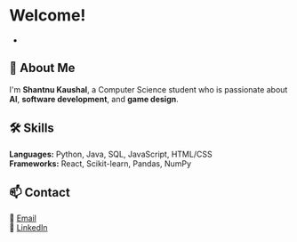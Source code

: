 # Welcome!

-

## 👋 About Me  
I'm **Shantnu Kaushal**, a Computer Science student who is passionate about **AI**, **software development**, and **game design**.

## 🛠️ Skills  
**Languages:** Python, Java, SQL, JavaScript, HTML/CSS  
**Frameworks:** React, Scikit-learn, Pandas, NumPy

## 📫 Contact  
📧 [Email](shntnkaushal@gmail.com)  
🔗 [LinkedIn](https://linkedin.com/in/shantnu-kaushal)
